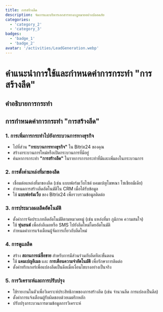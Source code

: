 ```yaml
---
title: การสร้างลีด
description: จัดการและบริหารเอกสารทางกฎหมายอย่างปลอดภัย
categories: 
  - 'category_2'
  - 'category_3'
badges: 
  - 'badge_1'
  - 'badge_2'
avatar: '/activities/LeadGeneration.webp'
---
```


# คำแนะนำการใช้และกำหนดค่าการกระทำ "การสร้างลีด"

## คำอธิบายการกระทำ

## **การกำหนดค่าการกระทำ "การสร้างลีด"**

### 1. การเพิ่มการกระทำไปยังกระบวนการทางธุรกิจ
- ไปที่ส่วน **"กระบวนการทางธุรกิจ"** ใน Bitrix24 ของคุณ
- สร้างกระบวนการใหม่หรือเปิดกระบวนการที่มีอยู่
- ค้นหาการกระทำ **"การสร้างลีด"** ในรายการการกระทำที่มีและเพิ่มลงในกระบวนการ

### 2. การตั้งค่าแหล่งที่มาของลีด
- เชื่อมต่อแหล่งที่มาของลีด (เช่น แบบฟอร์มเว็บไซต์ แคมเปญโฆษณา โซเชียลมีเดีย)
- กำหนดการสร้างลีดอัตโนมัติใน CRM เมื่อได้รับข้อมูล
- ใช้ **แบบฟอร์มเว็บ** ของ Bitrix24 เพื่อรวบรวมข้อมูลติดต่อ

### 3. การประมวลผลลีดอัตโนมัติ
- ตั้งค่าการจัดประเภทลีดอัตโนมัติตามหมวดหมู่ (เช่น แหล่งที่มา ภูมิภาค ความสนใจ)
- ใช้ **หุ่นยนต์** เพื่อส่งอีเมลหรือ SMS ไปยังลีดใหม่โดยอัตโนมัติ
- กำหนดค่าการแจ้งเตือนผู้จัดการเกี่ยวกับลีดใหม่

### 4. การดูแลลีด
- สร้าง **สถานการณ์ซื้อขาย** สำหรับการมีส่วนร่วมกับลีดทีละขั้นตอน
- ใช้ **แคมเปญอีเมล** และ **การเตือนความจำอัตโนมัติ** เพื่อรักษาการติดต่อ
- ตั้งค่าทริกเกอร์เพื่อแปลงลีดเป็นดีลเมื่อเงื่อนไขบางอย่างเป็นจริง

### 5. การวิเคราะห์และการปรับปรุง
- ใช้รายงานในตัวเพื่อวิเคราะห์ประสิทธิภาพของการสร้างลีด (เช่น จำนวนลีด การแปลงเป็นดีล)
- ตั้งค่าการแจ้งเตือนผู้รับผิดชอบด้วยเมตริกหลัก
- ปรับปรุงกระบวนการตามข้อมูลการวิเคราะห์